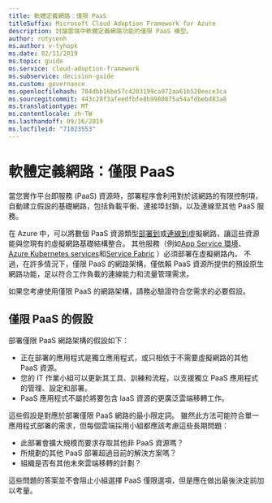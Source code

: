 ```yaml
---
title: 軟體定義網路：僅限 PaaS
titleSuffix: Microsoft Cloud Adoption Framework for Azure
description: 討論雲端中軟體定義網路功能的僅限 PaaS 模型。
author: rotycenh
ms.author: v-tyhopk
ms.date: 02/11/2019
ms.topic: guide
ms.service: cloud-adoption-framework
ms.subservice: decision-guide
ms.custom: governance
ms.openlocfilehash: 704dbb16be57c4203199ca972aa61b520eece3ca
ms.sourcegitcommit: 443c28f3afeedfbfe8b9980875a54afdbebd83a8
ms.translationtype: MT
ms.contentlocale: zh-TW
ms.lasthandoff: 09/16/2019
ms.locfileid: "71023553"
---
```

# <a name="software-defined-networking-paas-only"></a>軟體定義網路：僅限 PaaS

當您實作平台即服務 (PaaS) 資源時，部署程序會利用對於該網路的有限控制項，自動建立假設的基礎網路，包括負載平衡、連接埠封鎖，以及連線至其他 PaaS 服務。

在 Azure 中，可以將數個 PaaS 資源類型[部署到](https://docs.microsoft.com/azure/virtual-network/virtual-network-for-azure-services)或[連線到](https://docs.microsoft.com/azure/virtual-network/virtual-network-service-endpoints-overview)虛擬網路，讓這些資源能與您現有的虛擬網路基礎結構整合。 其他服務（例如[App Service 環境](https://docs.microsoft.com/azure/app-service/environment/intro)、 [Azure Kubernetes services](https://docs.microsoft.com/azure/aks/intro-kubernetes)和[Service Fabric](https://docs.microsoft.com/azure/service-fabric/service-fabric-overview) ）必須部署在虛擬網路內。 不過，在許多情況下，僅限 PaaS 的網路架構，僅依賴 PaaS 資源所提供的預設原生網路功能，足以符合工作負載的連線能力和流量管理需求。

如果您考慮使用僅限 PaaS 的網路架構，請務必驗證符合您需求的必要假設。

## <a name="paas-only-assumptions"></a>僅限 PaaS 的假設

部署僅限 PaaS 網路架構的假設如下：

- 正在部署的應用程式是獨立應用程式，或只相依于不需要虛擬網路的其他 PaaS 資源。
- 您的 IT 作業小組可以更新其工具、訓練和流程，以支援獨立 PaaS 應用程式的管理、設定和部署。
- PaaS 應用程式不屬於將要包含 IaaS 資源的更廣泛雲端移轉工作。

這些假設是對應於部署僅限 PaaS 網路的最小限定詞。 雖然此方法可能符合單一應用程式部署的需求，但每個雲端採用小組都應該考慮這些長期問題：

- 此部署會擴大規模而要求存取其他非 PaaS 資源嗎？
- 所規劃的其他 PaaS 部署超過目前的解決方案嗎？
- 組織是否有其他未來雲端移轉的計劃？

這些問題的答案並不會阻止小組選擇 PaaS 僅限選項，但是應在做出最後決定前加以考量。
